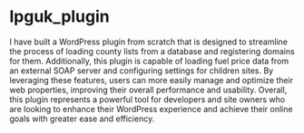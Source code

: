 # lpguk_plugin
I have built a WordPress plugin from scratch that is designed to streamline the process of loading county lists from a database and registering domains for them. Additionally, this plugin is capable of loading fuel price data from an external SOAP server and configuring settings for children sites. By leveraging these features, users can more easily manage and optimize their web properties, improving their overall performance and usability. Overall, this plugin represents a powerful tool for developers and site owners who are looking to enhance their WordPress experience and achieve their online goals with greater ease and efficiency.
